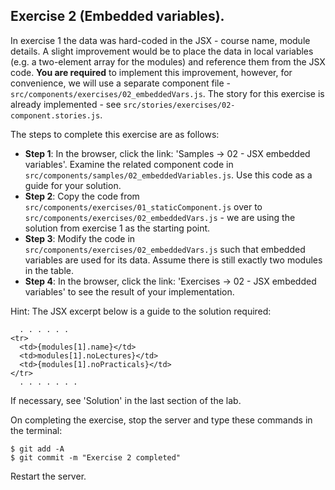 ## Exercise 2 (Embedded variables).

In exercise 1 the data was hard-coded in the JSX - course name, module details. A slight improvement would be to place the data in local variables (e.g. a two-element array for the modules) and reference them from the JSX code. __You are required__ to implement this improvement, however, for convenience, we will use a separate component file - `src/components/exercises/02_embeddedVars.js`. The story for this exercise is already implemented - see `src/stories/exercises/02-component.stories.js`.

The steps to complete this exercise are as follows:
 
+ __Step 1__: In the browser, click the link: 'Samples -> 02 - JSX embedded variables'. Examine the related component code in `src/components/samples/02_embeddedVariables.js`. Use this code as a guide for your solution.
+ __Step 2__: Copy the code from `src/components/exercises/01_staticComponent.js` over to `src/components/exercises/02_embeddedVars.js` - we are using the solution from exercise 1 as the starting point.
+ __Step 3__: Modify the code in `src/components/exercises/02_embeddedVars.js` such that embedded variables are used for its data. Assume there is still exactly two modules in the table.
+ __Step 4__: In the browser, click the link: 'Exercises -> 02 - JSX embedded variables' to see the result of your implementation. 

Hint: The JSX excerpt below is a guide to the solution required:
~~~ 
  . . . . . . 
<tr>
  <td>{modules[1].name}</td>
  <td>modules[1].noLectures}</td>
  <td>{modules[1].noPracticals}</td>
</tr>
  . . . . . . . 
~~~

If necessary, see 'Solution' in the last section of the lab.

On completing the exercise, stop the server and type these commands in the terminal:
~~~
$ git add -A
$ git commit -m "Exercise 2 completed"
~~~
Restart the server.
